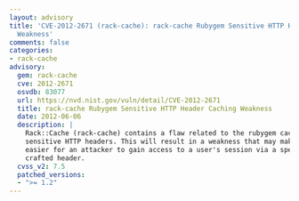 ```yaml
---
layout: advisory
title: 'CVE-2012-2671 (rack-cache): rack-cache Rubygem Sensitive HTTP Header Caching
  Weakness'
comments: false
categories:
- rack-cache
advisory:
  gem: rack-cache
  cve: 2012-2671
  osvdb: 83077
  url: https://nvd.nist.gov/vuln/detail/CVE-2012-2671
  title: rack-cache Rubygem Sensitive HTTP Header Caching Weakness
  date: 2012-06-06
  description: |
    Rack::Cache (rack-cache) contains a flaw related to the rubygem caching
    sensitive HTTP headers. This will result in a weakness that may make it
    easier for an attacker to gain access to a user's session via a specially
    crafted header.
  cvss_v2: 7.5
  patched_versions:
  - ">= 1.2"
---
```

